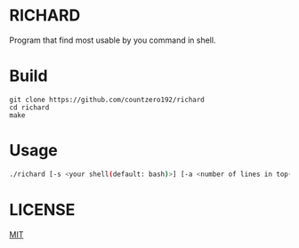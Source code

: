 # RICHARD
Program that find most usable by you command in shell.
# Build
```
git clone https://github.com/countzero192/richard
cd richard
make
```
# Usage
```bash
./richard [-s <your shell(default: bash)>] [-a <number of lines in top(default: 3)] [-h]
```
# LICENSE
[MIT](./LICENSE)
